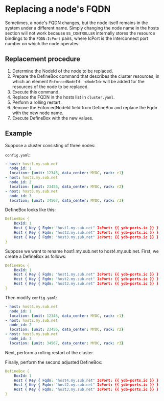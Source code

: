 # Replacing a node's FQDN

Sometimes, a node's FQDN changes, but the node itself remains in the system under a different name. Simply changing the node name in the hosts section will not work because `BS_CONTROLLER` internally stores the resource bindings to the `FQDN:IcPort` pairs, where IcPort is the Interconnect port number on which the node operates.

## Replacement procedure

1. Determine the NodeId of the node to be replaced.
2. Prepare the DefineBox command that describes the cluster resources, in which an element `EnforcedNodeId: <NodeId>` will be added for the resources of the node to be replaced.
3. Execute this command.
4. Replace the FQDN in the hosts list in `cluster.yaml`.
5. Perform a rolling restart.
6. Remove the EnforcedNodeId field from DefineBox and replace the Fqdn with the new node name.
7. Execute DefineBox with the new values.

## Example

Suppose a cluster consisting of three nodes:

`config.yaml`:

```yaml
- host: host1.my.sub.net
  node_id: 1
  location: {unit: 12345, data_center: MYDC, rack: r1}
- host: host2.my.sub.net
  node_id: 2
  location: {unit: 23456, data_center: MYDC, rack: r2}
- host: host3.my.sub.net
  node_id: 3
  location: {unit: 34567, data_center: MYDC, rack: r3}
```

DefineBox looks like this:

```yaml
DefineBox {
    BoxId: 1
    Host { Key { Fqdn: "host1.my.sub.net" IcPort: {{ ydb-ports.ic }} } HostConfigId: 1 }
    Host { Key { Fqdn: "host2.my.sub.net" IcPort: {{ ydb-ports.ic }} } HostConfigId: 1 }
    Host { Key { Fqdn: "host3.my.sub.net" IcPort: {{ ydb-ports.ic }} } HostConfigId: 1 }
}
```

Suppose we want to rename host1.my.sub.net to host4.my.sub.net. First, we create a DefineBox as follows:

```yaml
DefineBox {
    BoxId: 1
    Host { Key { Fqdn: "host1.my.sub.net" IcPort: {{ ydb-ports.ic }} } HostConfigId: 1 EnforcedNodeId: 1 }
    Host { Key { Fqdn: "host2.my.sub.net" IcPort: {{ ydb-ports.ic }} } HostConfigId: 1 }
    Host { Key { Fqdn: "host3.my.sub.net" IcPort: {{ ydb-ports.ic }} } HostConfigId: 1 }
}
```

Then modify `config.yaml`:

```yaml
- host: host4.my.sub.net
  node_id: 1
  location: {unit: 12345, data_center: MYDC, rack: r1}
- host: host2.my.sub.net
  node_id: 2
  location: {unit: 23456, data_center: MYDC, rack: r2}
- host: host3.my.sub.net
  node_id: 3
  location: {unit: 34567, data_center: MYDC, rack: r3}
```

Next, perform a rolling restart of the cluster.

Finally, perform the second adjusted DefineBox:

```yaml
DefineBox {
    BoxId: 1
    Host { Key { Fqdn: "host4.my.sub.net" IcPort: {{ ydb-ports.ic }} } HostConfigId: 1 }
    Host { Key { Fqdn: "host2.my.sub.net" IcPort: {{ ydb-ports.ic }} } HostConfigId: 1 }
    Host { Key { Fqdn: "host3.my.sub.net" IcPort: {{ ydb-ports.ic }} } HostConfigId: 1 }
}
```